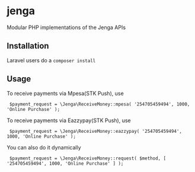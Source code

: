 # jenga
Modular PHP implementations of the Jenga APIs

## Installation
Laravel users do a `composer install`


## Usage

To receive payments via Mpesa(STK Push), use 

` $payment_request = \Jenga\ReceiveMoney::mpesa( '254705459494', 1000, 'Online Purchase' );`

To receive payments via Eazzypay(STK Push), use 

` $payment_request = \Jenga\ReceiveMoney::eazzypay( '254705459494', 1000, 'Online Purchase' );`

You can also do it dynamically

` $payment_request = \Jenga\ReceiveMoney::request( $method, [ '254705459494', 1000, 'Online Purchase' ] );`
